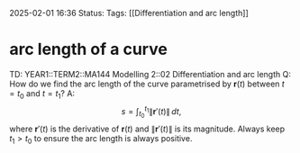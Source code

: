 2025-02-01 16:36
Status: 
Tags: [[Differentiation and arc length]]
# arc length of a curve

TD: YEAR1::TERM2::MA144 Modelling 2::02 Differentiation and arc length
Q: How do we find the arc length of the curve parametrised by $\mathbf{r}(t)$ between $t = t_0$ and $t = t_1$?
A: $$
s = \int_{t_0}^{t_1} \left\| \mathbf{r}'(t) \right\| \, dt,
$$where $\mathbf{r}'(t)$ is the derivative of $\mathbf{r}(t)$ and $\left\| \mathbf{r}'(t) \right\|$ is its magnitude.
Always keep $t_{1}>t_{0}$ to ensure the arc length is always positive.
<!--ID: 1738428068537-->

